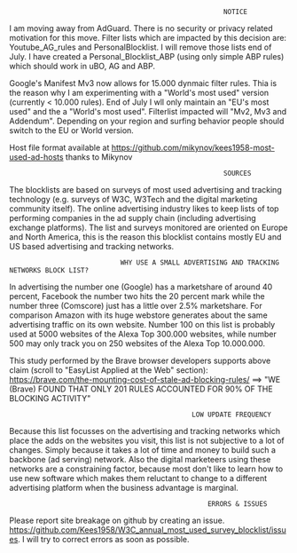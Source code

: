                                                           NOTICE
I am moving away from AdGuard. There is no security or privacy related motivation for this move. Filter lists which are 
impacted by this decision are: Youtube_AG_rules and PersonalBlocklist. I will remove those lists end of July. I have
created a Personal_Blocklist_ABP (using only simple ABP rules) which should work in uBO, AG and ABP.

Google's Manifest Mv3 now allows for 15.000 dynmaic filter rules. Thia is the reason why I am experimenting with a 
"World's most used" version (currently < 10.000 rules). End of July I wll only maintain an "EU's most used" and
the a "World's most used". Filterlist impacted will "Mv2, Mv3 and Addendum". Depending on your region and surfing
behavior people should switch to the EU or World version.  

Host file format available at https://github.com/mikynov/kees1958-most-used-ad-hosts thanks to Mikynov

                                                          SOURCES
The blocklists are based on surveys of most used advertising and tracking technology (e.g. surveys of W3C, W3Tech and the
digital marketing community itself). The online advertising industry likes to keep lists of top performing companies in
the ad supply chain (including advertising exchange platforms). The list and surveys monitored are oriented on Europe and 
North America, this is the reason this blocklist contains mostly EU and US based advertising and tracking networks. 

                                WHY USE A SMALL ADVERTISING AND TRACKING NETWORKS BLOCK LIST? 
In advertising the number one (Google) has a marketshare of around 40 percent, Facebook the number two hits the 20 percent mark 
while the number three (Comscore) just has a little over 2.5% marketshare. For comparison Amazon with its huge webstore generates 
about the same advertising traffic on its own website. Number 100 on this list is probably used at 5000 websites of the Alexa 
Top 300.000 websites, while number 500 may only track you on 250 websites of the Alexa Top 10.000.000. 

This study performed by the Brave browser developers supports above claim (scroll to "EasyList Applied at the Web" section):
https://brave.com/the-mounting-cost-of-stale-ad-blocking-rules/ 
==> "WE (Brave) FOUND THAT ONLY 201 RULES ACCOUNTED FOR 90% OF THE BLOCKING ACTIVITY" 

                                                  LOW UPDATE FREQUENCY
Because this list focusses on the advertising and tracking networks which place the adds on the websites you visit, this list 
is not subjective to a lot of changes. Simply because it takes a lot of time and money to build such a backbone (ad serving) 
network. Also the digital marketeers using these networks are a constraining factor, because most don't like to learn how to
use new software which makes them reluctant to change to a different advertising platform when the business advantage is marginal.




                                                      ERRORS & ISSUES
Please report site breakage on github by creating an issue. https://github.com/Kees1958/W3C_annual_most_used_survey_blocklist/issues. 
I will try to correct errors as soon as possible.  
